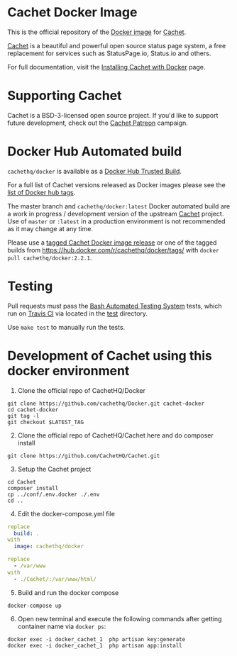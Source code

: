 # Cachet Docker Image

This is the official repository of the [Docker image](https://hub.docker.com/r/cachethq/docker/) for [Cachet](https://github.com/cachethq/Cachet).

[Cachet](https://github.com/cachethq/Cachet) is a beautiful and powerful open source status page system, a free replacement for services such as StatusPage.io, Status.io and others.

For full documentation, visit the [Installing Cachet with Docker](https://docs.cachethq.io/docs/get-started-with-docker) page.

# Supporting Cachet

Cachet is a BSD-3-licensed open source project. If you'd like to support future development, check out the [Cachet Patreon](https://patreon.com/jbrooksuk) campaign.

# Docker Hub Automated build

`cachethq/docker` is available as a [Docker Hub Trusted Build](https://hub.docker.com/r/cachethq/docker/).

For a full list of Cachet versions released as Docker images  please see the [list of Docker hub tags](https://hub.docker.com/r/cachethq/docker/tags/).

The master branch and `cachethq/docker:latest` Docker automated build are a work in progress / development version of the upstream [Cachet](https://github.com/CachetHQ/Cachet) project. Use of `master` or `:latest` in a production environment is not recommended as it may change at any time.

Please use a [tagged Cachet Docker image release](https://github.com/CachetHQ/Docker/releases) or one of the tagged builds from https://hub.docker.com/r/cachethq/docker/tags/ with `docker pull cachethq/docker:2.2.1`.

# Testing

Pull requests must pass the [Bash Automated Testing System](https://github.com/sstephenson/bats) tests, which run on [Travis CI](https://travis-ci.org/CachetHQ/Docker) via located in the [test](test) directory.

Use `make test` to manually run the tests.


# Development of Cachet using this docker environment

1.  Clone the official repo of CachetHQ/Docker
  
  ```shell
  git clone https://github.com/cachethq/Docker.git cachet-docker
  cd cachet-docker
  git tag -l
  git checkout $LATEST_TAG
  ```
2. Clone the official repo of CachetHQ/Cachet here and do composer install
  
  ```shell
  git clone https://github.com/CachetHQ/Cachet.git
  ```

3. Setup the Cachet project
 
 ```shell
 cd Cachet
composer install
cp ../conf/.env.docker ./.env
cd ..
```

4. Edit the docker-compose.yml file

  ```yaml
  replace 
    build: . 
  with 
    image: cachethq/docker

  replace
    - /var/www 
  with 
    - ./Cachet/:/var/www/html/
  ```

5. Build and run the docker compose
  
  ```shell
  docker-compose up
  ```
  
6. Open new terminal and execute the following commands after getting container name via `docker ps`:
  
  ```shell
  docker exec -i docker_cachet_1  php artisan key:generate
  docker exec -i docker_cachet_1  php artisan app:install
  ```

